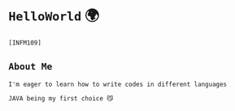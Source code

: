 # `HelloWorld` 🌍
`[INFM109]`
## `About Me`
`I'm eager to learn how to write codes in different languages`

`JAVA being my first choice 😼`
